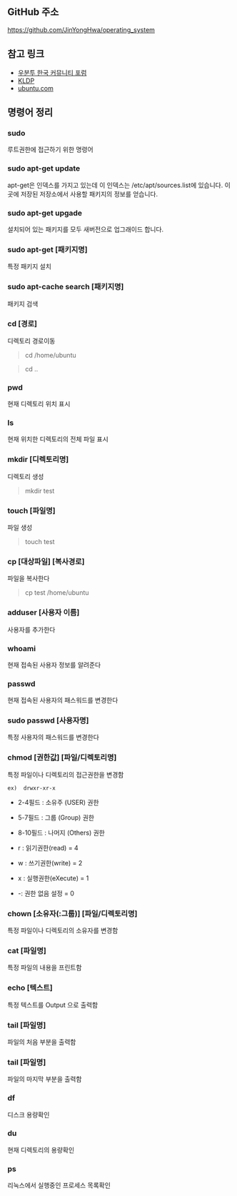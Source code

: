 ## GitHub 주소
https://github.com/JinYongHwa/operating_system


## 참고 링크
- [우분투 한국 커뮤니티 포럼](https://forum.ubuntu-kr.org/index.php)
- [KLDP](https://kldp.org/)
- [ubuntu.com](https://www.ubuntu.com/)


## 명령어 정리

### sudo 
루트권한에 접근하기 위한 명령어

### sudo apt-get update
apt-get은 인덱스를 가지고 있는데 이 인덱스는 /etc/apt/sources.list에 있습니다. 이곳에 저장된 저장소에서 사용할 패키지의 정보를 얻습니다. 
 

### sudo apt-get upgade
설치되어 있는 패키지를 모두 새버전으로 업그래이드 합니다.

### sudo apt-get [패키지명]
특정 패키지 설치

### sudo apt-cache  search [패키지명]
패키지 검색


### cd [경로]
디렉토리 경로이동
> cd /home/ubuntu

> cd ..

### pwd
현재 디렉토리 위치 표시


### ls
현재 위치한 디렉토리의 전체 파일 표시


### mkdir [디렉토리명]
디렉토리 생성
> mkdir test


### touch [파일명]
파일 생성
> touch test

### cp [대상파일] [복사경로]
파일을 복사한다
> cp test /home/ubuntu

### adduser [사용자 이름]
사용자를 추가한다

### whoami
현재 접속된 사용자 정보를 알려준다

### passwd
현재 접속된 사용자의 패스워드를 변경한다

### sudo passwd [사용자명]
특정 사용자의 패스워드를 변경한다


### chmod [권한값] [파일/디렉토리명]
특정 파일이나 디렉토리의 접근권한을 변경함

```
ex)  drwxr-xr-x
```


- 2-4필드 : 소유주 (USER) 권한
- 5-7필드 : 그룹 (Group) 권한
- 8-10필드 : 나머지 (Others) 권한

- r : 읽기권한(read) = 4
- w : 쓰기권한(write) = 2
- x : 실행권한(eXecute) = 1
- -: 권한 없음 설정 = 0

### chown [소유자(:그룹)] [파일/디렉토리명]
특정 파일이나 디렉토리의 소유자를 변경함


### cat [파일명]
특정 파일의 내용을 프린트함

### echo [텍스트]
특정 텍스트를 Output 으로 출력함


### tail [파일명]
파일의 처음 부분을 출력함

### tail [파일명]
파일의 마지막 부분을 출력함

### df
디스크 용량확인

### du
현재 디렉토리의 용량확인

### ps
리눅스에서 실행중인 프로세스 목록확인

